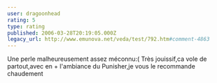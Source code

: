 ```yaml
---
user: dragoonhead
rating: 5
type: rating
published: 2006-03-28T20:19:05.000Z
legacy_url: http://www.emunova.net/veda/test/792.htm#comment-4863
---
```

Une perle malheureusement assez méconnu:(
Très jouissif,ca vole de partout,avec en + l'ambiance du Punisher,je vous le recommande chaudement